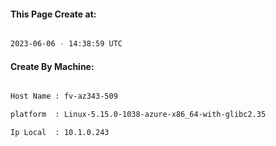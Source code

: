 
   
#### This Page Create at:

```bash

2023-06-06 - 14:38:59 UTC

```

#### Create By Machine:

```bash

Host Name : fv-az343-509

platform  : Linux-5.15.0-1038-azure-x86_64-with-glibc2.35

Ip Local  : 10.1.0.243

```

